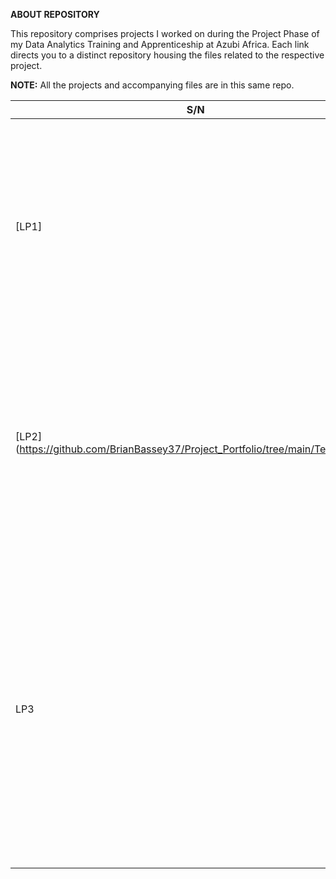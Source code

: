 **ABOUT REPOSITORY**

This repository comprises projects I worked on during the Project Phase of my Data Analytics Training and Apprenticeship at Azubi Africa. Each link directs you to a distinct repository housing the files related to the respective project.

**NOTE:** All the projects and accompanying files are in this same repo.

| S/N | PROJECT NAME                                             | DESCRIPTION                                                                                                                                            | STATUS   | ARTICLE               |
|-----|---------------------------------------------------------|--------------------------------------------------------------------------------------------------------------------------------------------------------|----------|------------------------|
|[LP1] | Indian Start-up Ecosystem Funding - Data Analysis Project | This Project analyzes funding received by start-ups in India from 2018 to 2021. The analysis is made in a Jupyter notebook. Microsoft Power BI is used for insights visualizations | Completed | LinkedIn, Medium       |
|[LP2] (https://github.com/BrianBassey37/Project_Portfolio/tree/main/Telco_churn)| Telecommunication Customer Attrition - Classification Project | In this Classification Project, I aim to find the likelihood of a customer leaving the company, the key indicators of churn as well as the retention strategies that can be implemented to avert this problem | Completed | Medium                 |
| LP3 | Store Sales - Time Series Forecasting - Regression Project | In this time series forecasting project, I predict store sales on data from Corporation Favorita, a large Ecuadorian-based grocery retailer. Specifically, I built a model that more accurately predicts the unit sales for thousands of items sold at different Favorita stores | Completed | Medium                 |
